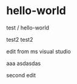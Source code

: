 # hello-world
test / hello-world


test2 test2


edit from ms visual studio

aaa
asdasdas


second edit